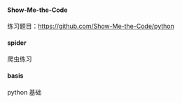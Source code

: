 
#### Show-Me-the-Code<br />
练习题目：https://github.com/Show-Me-the-Code/python

#### spider <br />
爬虫练习

#### basis <br />
python 基础

